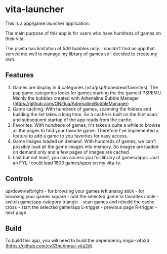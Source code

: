 # vita-launcher

This is a app/game launcher application.

The main purpose of this app is for users who have hundreds of games on their vita.

The psvita has limitation of 500 bubbles only. I couldn't find an app that served me well
to manage my library of games so I decided to create my own. 

## Features

1. Games are display in 4 categories (vita/psp/honebrew/favorites). The psp game categories looks for games starting the the gameid PSPEMU. Mainly the bubbles created with Adrenaline Bubble Manager (https://github.com/ONElua/AdrenalineBubbleManager)
2. Game caching. With hundreds of games, scanning the folders and building the list takes a long time. So a cache is built on the first scan and  subsequent startup of the app reads from the cache.
3. Favorites. With hundreds of games, it's takes a quite a while to browse all the pages to find your favorite game. Therefore I've implemented a feature to add a game to you favorites for easy access.
4. Game images loaded on demand. With hundreds of games, we can't possibly load all the game images into memory. So images are loaded on demand only and a few pages of images are cached.
5. Last but not least, you can access you full library of games/apps. Just an FYI, I could load 1600 games/apps on my vita-tv.

## Controls

up/down/left/right - for browsing your games 
left analog stick - for browsing your games
square - add the selected game to favorites
circle - switch game/app category
triangle - scan games and rebuild the cache.
cross - start the selected game/app
L-trigger - previous page
R-trigger - next page

## Build
To build this app, you will need to build the dependency imgui-vita2d (https://github.com/cy33hc/imgui-vita2d).